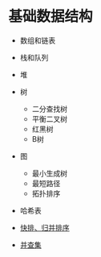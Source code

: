 # 基础数据结构
- 数组和链表
- 栈和队列
- 堆
- 树
  - 二分查找树
  - 平衡二叉树
  - 红黑树
  - B树
- 图
  - 最小生成树
  - 最短路径
  - 拓扑排序
- 哈希表


- [快排、归并排序](/common-datastructure/sort)
- [并查集](/common-datastructure/union-find)